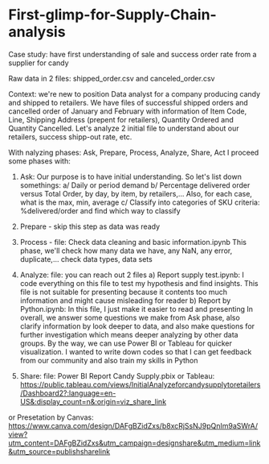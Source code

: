 # First-glimp-for-Supply-Chain-analysis
Case study: have first understanding of sale and success order rate from a supplier for candy

Raw data in 2 files: shipped_order.csv and canceled_order.csv

Context: we're new to position Data analyst for a company producing candy and shipped to retailers. We have files of successful shipped orders and cancelled order of January and February with information of Item Code, Line, Shipping Address (prepent for retailers), Quantity Ordered and Quantity Cancelled.
Let's analyze 2 initial file to understand about our retailers, success shipp-out rate, etc.

With nalyzing phases: Ask, Prepare, Process, Analyze, Share, Act
I proceed some phases with:
1. Ask: Our purpose is to have initial understanding. So let's list down somethings:
      a/ Daily or period demand
      b/ Percentage delivered order versus Total Order, by day, by item, by retailers,...
      Also, for each case, what is the max, min, average
      c/ Classify into categories of SKU criteria: %delivered/order and find which way to classify
2. Prepare - skip this step as data was ready
3. Process - file: Check data cleaning and basic information.ipynb
      This phase, we'll check how many data we have, any NaN, any error, duplicate,... check data types, data sets

4. Analyze: file: you can reach out 2 files
      a) Report supply test.ipynb: I code everything on this file to test my hypothesis and find insights. This file is not suitable for presenting because it contents too much information and might cause misleading for reader
      b) Report  by Python.ipynb: In this file, I just make it easier to read and presenting
In overall, we answer some questions we make from Ask phase, also clarify information by look deeper to data, and also make questions for further investigation which means deeper analyzing by other data groups.
By the way, we can use Power BI or Tableau for quicker visualization. I wanted to write down codes so that I can get feedback from our community and also train my skills in Python

5. Share: file: Power BI Report Candy Supply.pbix
or Tableau: https://public.tableau.com/views/InitialAnalyzeforcandysupplytoretailers/Dashboard2?:language=en-US&:display_count=n&:origin=viz_share_link

or Presetation by Canvas: https://www.canva.com/design/DAFgBZidZxs/b8xcRjSsNJ9pQnIm9aSWrA/view?utm_content=DAFgBZidZxs&utm_campaign=designshare&utm_medium=link&utm_source=publishsharelink
